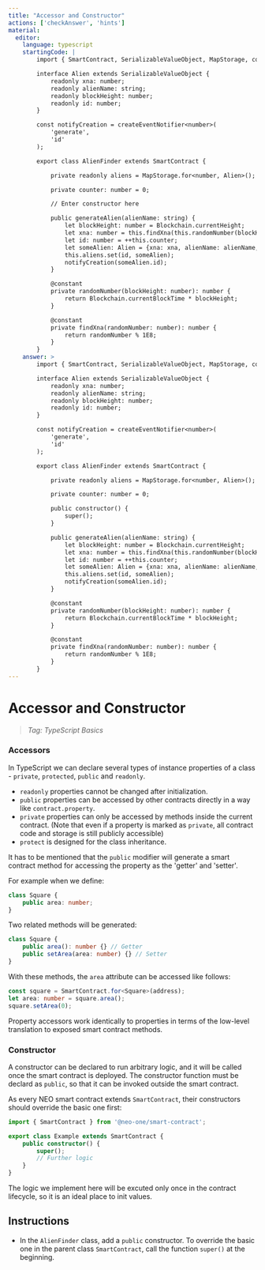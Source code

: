 ```yaml
---
title: "Accessor and Constructor"
actions: ['checkAnswer', 'hints']
material: 
  editor:
    language: typescript
    startingCode: |
        import { SmartContract, SerializableValueObject, MapStorage, constant, Blockchain, createEventNotifier } from '@neo-one/smart-contract';

        interface Alien extends SerializableValueObject {
            readonly xna: number;
            readonly alienName: string;
            readonly blockHeight: number;
            readonly id: number;
        }

        const notifyCreation = createEventNotifier<number>(
            'generate',
            'id'
        );

        export class AlienFinder extends SmartContract {

            private readonly aliens = MapStorage.for<number, Alien>();

            private counter: number = 0; 

            // Enter constructor here

            public generateAlien(alienName: string) {
                let blockHeight: number = Blockchain.currentHeight;
                let xna: number = this.findXna(this.randomNumber(blockHeight));
                let id: number = ++this.counter;
                let someAlien: Alien = {xna: xna, alienName: alienName, blockHeight: blockHeight, id: id};
                this.aliens.set(id, someAlien);
                notifyCreation(someAlien.id);
            }

            @constant
            private randomNumber(blockHeight: number): number {
                return Blockchain.currentBlockTime * blockHeight;
            }

            @constant
            private findXna(randomNumber: number): number {
                return randomNumber % 1E8;
            }
        }
    answer: > 
        import { SmartContract, SerializableValueObject, MapStorage, constant, Blockchain, createEventNotifier } from '@neo-one/smart-contract';

        interface Alien extends SerializableValueObject {
            readonly xna: number;
            readonly alienName: string;
            readonly blockHeight: number;
            readonly id: number;
        }

        const notifyCreation = createEventNotifier<number>(
            'generate',
            'id'
        );

        export class AlienFinder extends SmartContract {

            private readonly aliens = MapStorage.for<number, Alien>();

            private counter: number = 0; 

            public constructor() {
                super();
            }

            public generateAlien(alienName: string) {
                let blockHeight: number = Blockchain.currentHeight;
                let xna: number = this.findXna(this.randomNumber(blockHeight));
                let id: number = ++this.counter;
                let someAlien: Alien = {xna: xna, alienName: alienName, blockHeight: blockHeight, id: id};
                this.aliens.set(id, someAlien);
                notifyCreation(someAlien.id);
            }

            @constant
            private randomNumber(blockHeight: number): number {
                return Blockchain.currentBlockTime * blockHeight;
            }

            @constant
            private findXna(randomNumber: number): number {
                return randomNumber % 1E8;
            }
        }
---
```


# Accessor and Constructor
> *Tag: TypeScript Basics*

### Accessors

In TypeScript we can declare several types of instance properties of a class - `private`, `protected`, `public` and `readonly`. 

- `readonly` properties cannot be changed after initialization.
- `public` properties can be accessed by other contracts directly in a way like `contract.property`. 
- `private` properties can only be accessed by methods inside the current contract. (Note that even if a property is marked as `private`, all contract code and storage is still publicly accessible)
- `protect` is designed for the class inheritance.

It has to be mentioned that the `public` modifier will generate a smart contract method for accessing the property as the 'getter' and 'setter'.

For example when we define: 

```typescript
class Square {
    public area: number;
}
```

Two related methods will be generated:

```typescript
class Square {
    public area(): number {} // Getter
    public setArea(area: number) {} // Setter
}    
```

With these methods, the `area` attribute can be accessed like follows: 

```typescript
const square = SmartContract.for<Square>(address);
let area: number = square.area(); 
square.setArea(0); 
```

Property accessors work identically to properties in terms of the low-level translation to exposed smart contract methods.

### Constructor

A constructor can be declared to run arbitrary logic, and it will be called once the smart contract is deployed. The constructor function must be declard as `public`, so that it can be invoked outside the smart contract.

As every NEO smart contract extends `SmartContract`, their constructors should override the basic one first:

```typescript
import { SmartContract } from '@neo-one/smart-contract';

export class Example extends SmartContract {
    public constructor() {
        super();
        // Further logic
    }
}
```

The logic we implement here will be excuted only once in the contract lifecycle, so it is an ideal place to init values.

## Instructions

- In the `AlienFinder` class, add a `public` constructor. To override the basic one in the parent class `SmartContract`, call the function `super()` at the beginning.